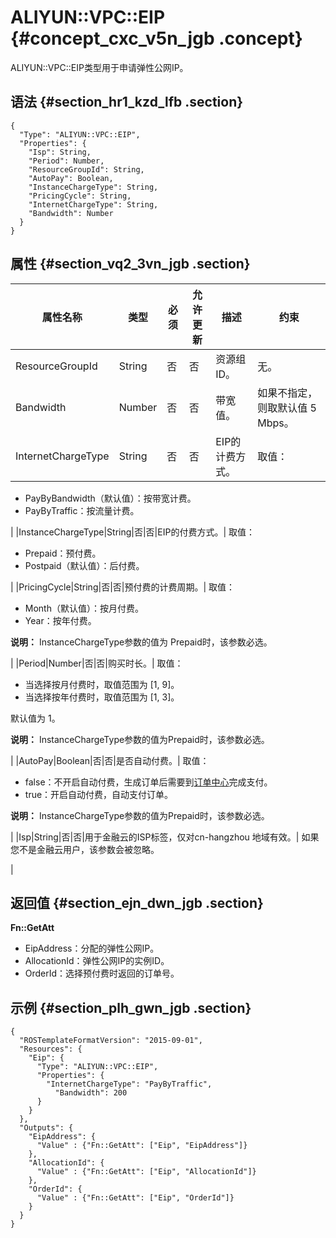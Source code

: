 # ALIYUN::VPC::EIP {#concept_cxc_v5n_jgb .concept}

ALIYUN::VPC::EIP类型用于申请弹性公网IP。

## 语法 {#section_hr1_kzd_lfb .section}

``` {#codeblock_zaw_0oi_rtm .language-json}
{
  "Type": "ALIYUN::VPC::EIP",
  "Properties": {
    "Isp": String,
    "Period": Number,
    "ResourceGroupId": String,
    "AutoPay": Boolean,
    "InstanceChargeType": String,
    "PricingCycle": String,
    "InternetChargeType": String,
    "Bandwidth": Number
  }
}
```

## 属性 {#section_vq2_3vn_jgb .section}

|属性名称|类型|必须|允许更新|描述|约束|
|----|--|--|----|--|--|
|ResourceGroupId|String|否|否|资源组ID。|无。|
|Bandwidth|Number|否|否|带宽值。|如果不指定，则取默认值 5 Mbps。|
|InternetChargeType|String|否|否|EIP的计费方式。| 取值：

 -   PayByBandwidth（默认值）：按带宽计费。
-   PayByTraffic：按流量计费。

 |
|InstanceChargeType|String|否|否|EIP的付费方式。| 取值：

 -   Prepaid：预付费。
-   Postpaid（默认值）：后付费。

 |
|PricingCycle|String|否|否|预付费的计费周期。| 取值：

 -   Month（默认值）：按月付费。
-   Year：按年付费。

 **说明：** InstanceChargeType参数的值为 Prepaid时，该参数必选。

 |
|Period|Number|否|否|购买时长。| 取值：

 -   当选择按月付费时，取值范围为 \[1, 9\]。
-   当选择按年付费时，取值范围为 \[1, 3\]。

 默认值为 1。

 **说明：** InstanceChargeType参数的值为Prepaid时，该参数必选。

 |
|AutoPay|Boolean|否|否|是否自动付费。| 取值：

 -   false：不开启自动付费，生成订单后需要到[订单中心](https://expense.console.aliyun.com/?#/order/list/)完成支付。
-   true：开启自动付费，自动支付订单。

 **说明：** InstanceChargeType参数的值为Prepaid时，该参数必选。

 |
|Isp|String|否|否|用于金融云的ISP标签，仅对cn-hangzhou 地域有效。| 如果您不是金融云用户，该参数会被忽略。

 |

## 返回值 {#section_ejn_dwn_jgb .section}

 **Fn::GetAtt** 

-   EipAddress：分配的弹性公网IP。
-   AllocationId：弹性公网IP的实例ID。
-   OrderId：选择预付费时返回的订单号。

## 示例 {#section_plh_gwn_jgb .section}

``` {#codeblock_shg_jc8_s7j .language-json}
{
  "ROSTemplateFormatVersion": "2015-09-01",
  "Resources": {
    "Eip": {
      "Type": "ALIYUN::VPC::EIP",
      "Properties": {
        "InternetChargeType": "PayByTraffic",
          "Bandwidth": 200
      }
    }
  },
  "Outputs": {
    "EipAddress": {
      "Value" : {"Fn::GetAtt": ["Eip", "EipAddress"]}
    },
    "AllocationId": {
      "Value" : {"Fn::GetAtt": ["Eip", "AllocationId"]}
    },
    "OrderId": {
      "Value" : {"Fn::GetAtt": ["Eip", "OrderId"]}
    }
  }
}
```

